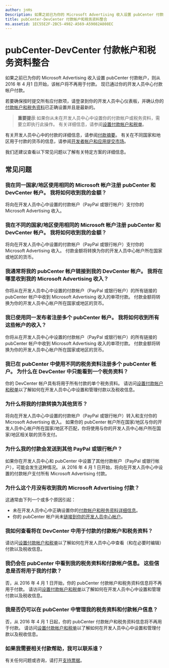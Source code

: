 ```yaml
---
author: jnHs
Description: 如果之前已为你的 Microsoft Advertising 收入设置 pubCenter 付款帐户，则从 2016 年 4 月1 日开始，该帐户将不再用于付款。 现在将通过你的开发人员中心付款帐户进行付款。
title: pubCenter-DevCenter 付款帐户和税务资料整合
ms.assetid: 1EC55E2F-2BC5-4982-A569-A59082A808EC
---
```


# pubCenter-DevCenter 付款帐户和税务资料整合


如果之前已为你的 Microsoft Advertising 收入设置 pubCenter 付款帐户，则从 2016 年 4 月1 日开始，该帐户将不再用于付款。 现已通过你的开发人员中心付款帐户付款。

若要确保按时提交所有应付款项，请登录到你的开发人员中心仪表板，并确认你的[付款帐户和税务资料](setting-up-your-payout-account-and-tax-forms.md)已正确设置并且是最新的。

> **重要提示** 如果你从未在开发人员中心中设置你的付款帐户或税务资料，需要立即执行此操作。 有关详细信息，请参阅[设置付款帐户和税单](setting-up-your-payout-account-and-tax-forms.md)。

有关开发人员中心中的付款的详细信息，请参阅[付款摘要](payout-summary.md)。 有关在不同国家和地区用于付款的货币的信息，请参阅[开发者帐户和应用提交市场](account-types-locations-and-fees.md#account_markets)。

我们还建议查看以下常见问题以了解有关特定方案的详细信息。

## 常见问题

### 我在同一国家/地区使用相同的 Microsoft 帐户注册 pubCenter 和 DevCenter 帐户。 我将如何收到我的金额？

将向在开发人员中心中设置的付款帐户（PayPal 或银行帐户）支付你的 Microsoft Advertising 收入。

### 我在不同的国家/地区使用相同的 Microsoft 帐户注册 pubCenter 和 DevCenter 帐户。 我将如何收到我的金额？

将向在开发人员中心中设置的付款帐户（PayPal 或银行帐户）支付你的 Microsoft Advertising 收入。 付款金额将转换为你的开发人员中心帐户所在国家或地区的货币。

### 我通常将我的 pubCenter 帐户链接到我的 DevCenter 帐户。 我将在哪里收到我的 Microsoft Advertising 收入？

你将从在开发人员中心中设置的付款帐户（PayPal 或银行帐户）的所有链接的 pubCenter 帐户中收到 Microsoft Advertising 收入的单项付款。 付款金额将转换为你的开发人员中心帐户所在国家或地区的货币。

### 我已使用同一发布者注册多个 pubCenter 帐户。 我将如何收到所有这些帐户的收入？

你将从在开发人员中心中设置的付款帐户（PayPal 或银行帐户）的所有链接的 pubCenter 帐户中收到 Microsoft Advertising 收入的单项付款。 付款金额将转换为你的开发人员中心帐户所在国家或地区的货币。

### 我已在 pubCenter 中使用不同的税务资料注册多个 pubCenter 帐户。 为什么在 DevCenter 中只能看到一个税务资料？

你的 DevCenter 帐户具有将用于所有付款的单个税务资料。 请访问[设置付款帐户和税单](setting-up-your-payout-account-and-tax-forms.md)以了解如何在开发人员中心中设置和管理付款以及税收信息。

### 为什么将我的付款转换为其他货币？

将向在开发人员中心中设置的付款帐户（PayPal 或银行帐户）转入和支付你的 Microsoft Advertising 收入。 如果你的 pubCenter 帐户所在国家/地区与你的开发人员中心帐户所在国家/地区不匹配，你将使用与你的开发人员中心帐户所在国家/地区相关联的货币支付。

### 为什么我的付款会发送到其他 PayPal 或银行帐户？

如果你在开发人员中心和 pubCenter 中设置了其他付款帐户（PayPal 或银行帐户），可能会发生这种情况。 从 2016 年 4 月 1 日开始，将向在开发人员中心中设置的付款帐户支付所有 Microsoft Advertising 付款。

### 为什么这个月没有收到我的 Microsoft Advertising 付款？

这通常由下列一个或多个原因引起：

-   未在开发人员中心中正确设置你的[付款帐户和税务资料详细信息](setting-up-your-payout-account-and-tax-forms.md)。
-   你的 pubCenter 帐户尚未[链接到你的开发人员中心帐户](pubcenter-dev-center-integration.md)。

### 我如何查看将在 DevCenter 中用于付款的付款帐户和税务资料？

请访问[设置付款帐户和税单](setting-up-your-payout-account-and-tax-forms.md)以了解如何在开发人员中心中查看（和在必要时编辑）付款以及税收信息。

### 我仍会在 pubCenter 中看到我的税务资料和付款帐户信息。 这些信息是否将用于我的付款？

否，从 2016 年 4 月 1 日开始，你的 pubCenter 付款帐户和税务资料信息将不再用于付款。 请访问[设置付款帐户和税单](setting-up-your-payout-account-and-tax-forms.md)以了解如何在开发人员中心中设置和管理付款以及税收信息。

### 我是否仍可以在 pubCenter 中管理我的税务资料和付款帐户信息？

否，从 2016 年 4 月 1 日起，你的 pubCenter 付款帐户和税务资料信息将不再用于付款。 请访问[设置付款帐户和税单](setting-up-your-payout-account-and-tax-forms.md)以了解如何在开发人员中心中设置和管理付款以及税收信息。

### 如果我需要相关付款帮助，我可以联系谁？

有关任何问题或咨询，请打开[支持票据](http://go.microsoft.com/fwlink/p/?LinkId=733342)。

 

 






<!--HONumber=May16_HO2-->


